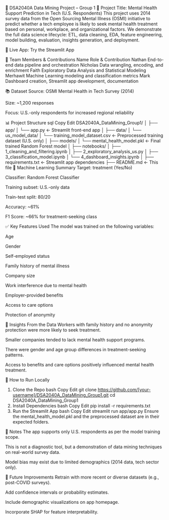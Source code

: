 🧠 DSA2040A Data Mining Project – Group 1
📌 Project Title: Mental Health Support Prediction in Tech (U.S. Respondents)
This project uses 2014 survey data from the Open Sourcing Mental Illness (OSMI) initiative to predict whether a tech employee is likely to seek mental health treatment based on personal, workplace, and organizational factors. We demonstrate the full data science lifecycle: ETL, data cleaning, EDA, feature engineering, model building, evaluation, insights generation, and deployment.

🎯 Live App: Try the Streamlit App

👥 Team Members & Contributions
Name	Role & Contribution
Nathan	End-to-end data pipeline and orchestration
Nicholas	Data wrangling, encoding, and enrichment
Faith	Exploratory Data Analysis and Statistical Modeling
Merhawit	Machine Learning modeling and classification metrics
Mark	Dashboard creation, Streamlit app development, documentation

📚 Dataset
Source: OSMI Mental Health in Tech Survey (2014)

Size: ~1,200 responses

Focus: U.S.-only respondents for increased regional reliability

📊 Project Structure
sql
Copy
Edit
DSA2040A_DataMining_Group1/
│
├── app/
│   └── app.py              ← Streamlit front-end app
│
├── data/
│   └── us_model_data/
│       └── training_model_dataset.csv  ← Preprocessed training dataset (U.S. only)
│
├── models/
│   └── mental_health_model.pkl        ← Final trained Random Forest model
│
├── notebooks/
│   ├── 1_cleaning_and_filtering.ipynb
│   ├── 2_exploratory_analysis_us.py
│   ├── 3_classification_model.ipynb
│   └── 4_dashboard_insights.ipynb
│
├── requirements.txt        ← Streamlit app dependencies
├── README.md               ← This file
🧪 Machine Learning Summary
Target: treatment (Yes/No)

Classifier: Random Forest Classifier

Training subset: U.S.-only data

Train-test split: 80/20

Accuracy: ~61%

F1 Score: ~66% for treatment-seeking class

✅ Key Features Used
The model was trained on the following variables:

Age

Gender

Self-employed status

Family history of mental illness

Company size

Work interference due to mental health

Employer-provided benefits

Access to care options

Protection of anonymity

🧠 Insights From the Data
Workers with family history and no anonymity protection were more likely to seek treatment.

Smaller companies tended to lack mental health support programs.

There were gender and age group differences in treatment-seeking patterns.

Access to benefits and care options positively influenced mental health treatment.

🚀 How to Run Locally
1. Clone the Repo
bash
Copy
Edit
git clone https://github.com/[your-username]/DSA2040A_DataMining_Group1.git
cd DSA2040A_DataMining_Group1
2. Install Dependencies
bash
Copy
Edit
pip install -r requirements.txt
3. Run the Streamlit App
bash
Copy
Edit
streamlit run app/app.py
Ensure the mental_health_model.pkl and the preprocessed dataset are in their expected folders.

📌 Notes
The app supports only U.S. respondents as per the model training scope.

This is not a diagnostic tool, but a demonstration of data mining techniques on real-world survey data.

Model bias may exist due to limited demographics (2014 data, tech sector only).

📎 Future Improvements
Retrain with more recent or diverse datasets (e.g., post-COVID surveys).

Add confidence intervals or probability estimates.

Include demographic visualizations on app homepage.

Incorporate SHAP for feature interpretability.

